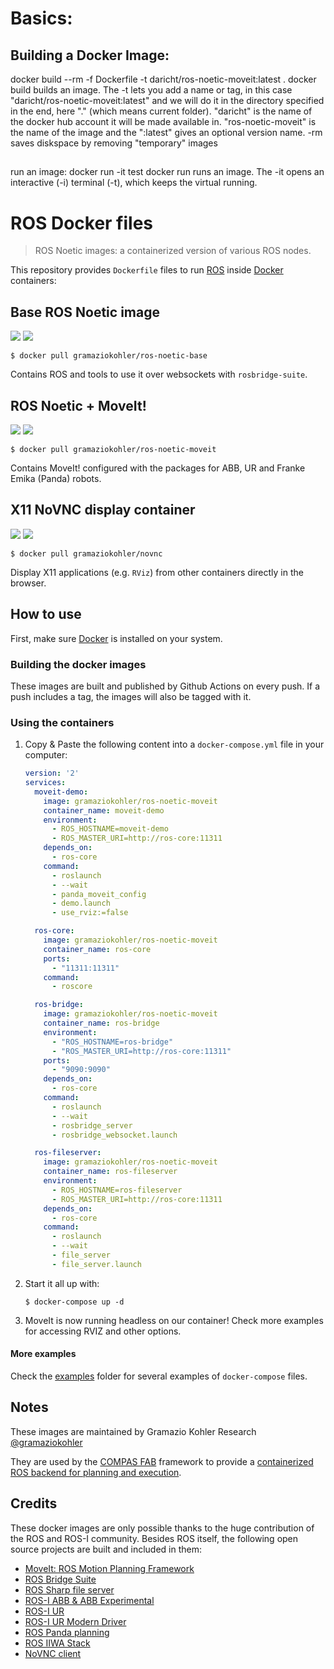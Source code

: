 # Basics: 
## Building a Docker Image:
  docker build --rm -f Dockerfile -t daricht/ros-noetic-moveit:latest .
docker build builds an image. The -t lets you add a name or tag, in this case "daricht/ros-noetic-moveit:latest" and we will do it in the directory specified in the end, here "." (which means current folder). "daricht" is the name of the docker hub account it will be made available in. "ros-noetic-moveit" is the name of the image and the ":latest" gives an optional version name.
-rm saves diskspace by removing "temporary" images

## 
run an image:
docker run -it test
docker run runs an image. The -it opens an interactive (-i) terminal (-t), which keeps the virtual running.


# ROS Docker files

> ROS Noetic images: a containerized version of various ROS nodes.

This repository provides `Dockerfile` files to run [ROS](https://ros.org) inside [Docker](https://www.docker.com/) containers:


## Base ROS Noetic image

[![](https://img.shields.io/docker/v/gramaziokohler/ros-noetic-base?sort=date)](https://hub.docker.com/r/gramaziokohler/ros-noetic-base)
[![](https://img.shields.io/docker/image-size/gramaziokohler/ros-noetic-base?sort=date)](https://microbadger.com/images/gramaziokohler/ros-noetic-base)

    $ docker pull gramaziokohler/ros-noetic-base

Contains ROS and tools to use it over websockets with `rosbridge-suite`.

## ROS Noetic + MoveIt!

[![](https://img.shields.io/docker/v/gramaziokohler/ros-noetic-moveit?sort=date)](https://hub.docker.com/r/gramaziokohler/ros-noetic-moveit)
[![](https://img.shields.io/docker/image-size/gramaziokohler/ros-noetic-moveit?sort=date)](https://microbadger.com/images/gramaziokohler/ros-noetic-moveit)

    $ docker pull gramaziokohler/ros-noetic-moveit

Contains MoveIt! configured with the packages for ABB, UR and Franke Emika (Panda) robots.

## X11 NoVNC display container

[![](https://img.shields.io/docker/v/gramaziokohler/novnc?sort=date)](https://hub.docker.com/r/gramaziokohler/novnc)
[![](https://img.shields.io/docker/image-size/gramaziokohler/novnc?sort=date)](https://microbadger.com/images/gramaziokohler/novnc)

    $ docker pull gramaziokohler/novnc

Display X11 applications (e.g. `RViz`) from other containers directly in the browser.

## How to use

First, make sure [Docker](https://www.docker.com/) is installed on your system.

### Building the docker images

These images are built and published by Github Actions on every push.
If a push includes a tag, the images will also be tagged with it.

### Using the containers

1. Copy & Paste the following content into a `docker-compose.yml` file in your computer:

    ```yaml
    version: '2'
    services:
      moveit-demo:
        image: gramaziokohler/ros-noetic-moveit
        container_name: moveit-demo
        environment:
          - ROS_HOSTNAME=moveit-demo
          - ROS_MASTER_URI=http://ros-core:11311
        depends_on:
          - ros-core
        command:
          - roslaunch
          - --wait
          - panda_moveit_config
          - demo.launch
          - use_rviz:=false

      ros-core:
        image: gramaziokohler/ros-noetic-moveit
        container_name: ros-core
        ports:
          - "11311:11311"
        command:
          - roscore

      ros-bridge:
        image: gramaziokohler/ros-noetic-moveit
        container_name: ros-bridge
        environment:
          - "ROS_HOSTNAME=ros-bridge"
          - "ROS_MASTER_URI=http://ros-core:11311"
        ports:
          - "9090:9090"
        depends_on:
          - ros-core
        command:
          - roslaunch
          - --wait
          - rosbridge_server
          - rosbridge_websocket.launch

      ros-fileserver:
        image: gramaziokohler/ros-noetic-moveit
        container_name: ros-fileserver
        environment:
          - ROS_HOSTNAME=ros-fileserver
          - ROS_MASTER_URI=http://ros-core:11311
        depends_on:
          - ros-core
        command:
          - roslaunch
          - --wait
          - file_server
          - file_server.launch
    ```

2. Start it all up with:

       $ docker-compose up -d

3. MoveIt is now running headless on our container! Check more examples for accessing RVIZ and other options.

#### More examples

Check the [examples](examples) folder for several examples of `docker-compose` files.

## Notes

These images are maintained by Gramazio Kohler Research
[@gramaziokohler](https://github.com/gramaziokohler>)

They are used by the [COMPAS FAB](https://gramaziokohler.github.io/compas_fab) framework
to provide a [containerized ROS backend for planning and execution](https://gramaziokohler.github.io/compas_fab/latest/backends/ros.html#ros-on-docker-1).

## Credits

These docker images are only possible thanks to the huge contribution of the ROS and ROS-I community. Besides ROS itself, the following open source projects are built and included in them:

- [MoveIt: ROS Motion Planning Framework](https://github.com/ros-planning/moveit)
- [ROS Bridge Suite](https://github.com/RobotWebTools/rosbridge_suite/)
- [ROS Sharp file server](https://github.com/siemens/ros-sharp/tree/master/ROS/file_server)
- [ROS-I ABB & ABB Experimental](https://github.com/ros-industrial/abb)
- [ROS-I UR](https://github.com/ros-industrial/universal_robot)
- [ROS-I UR Modern Driver](https://github.com/ros-industrial/ur_modern_driver)
- [ROS Panda planning](https://github.com/ros-planning/panda_moveit_config)
- [ROS IIWA Stack](https://github.com/IFL-CAMP/iiwa_stack)
- [NoVNC client](https://github.com/novnc/noVNC)
